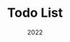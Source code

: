 ---
date: '2022'
title: 'Todo List'
github: 'https://github.com/jsmn-prhmt/Todo-List'
external: 'https://td-lst.netlify.app'
tech:
  - Javascript
  - Bootstrap
showInProjects: false
---